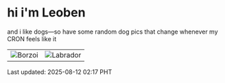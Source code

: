 # hi i'm Leoben

and i like dogs—so have some random dog pics that change whenever my CRON feels like it

|  |  |
|--------|----------|
| ![Borzoi](https://random-dog-vercel.vercel.app/api/random-borzoi?v=1754936274) | ![Labrador](https://random-dog-vercel.vercel.app/api/random-labrador?v=1754936274) |

Last updated: 2025-08-12 02:17 PHT
